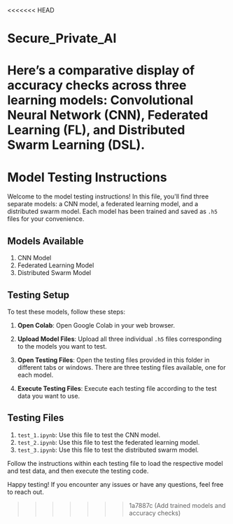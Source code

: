 <<<<<<< HEAD
# Secure_Private_AI
Here’s a comparative display of accuracy checks across three learning models: Convolutional Neural Network (CNN), Federated Learning (FL), and Distributed Swarm Learning (DSL).
=======
Model Testing Instructions
==========================

Welcome to the model testing instructions! In this file, you'll find three separate models: a CNN model, a federated learning model, and a distributed swarm model. Each model has been trained and saved as `.h5` files for your convenience.

Models Available
----------------

1.  CNN Model
2.  Federated Learning Model
3.  Distributed Swarm Model

Testing Setup
-------------

To test these models, follow these steps:

1.  **Open Colab**: Open Google Colab in your web browser.
    
2.  **Upload Model Files**: Upload all three individual `.h5` files corresponding to the models you want to test.
    
3.  **Open Testing Files**: Open the testing files provided in this folder in different tabs or windows. There are three testing files available, one for each model.
    
4.  **Execute Testing Files**: Execute each testing file according to the test data you want to use.

Testing Files
-------------

1.  `test_1.ipynb`: Use this file to test the CNN model.
2.  `test_2.ipynb`: Use this file to test the federated learning model.
3.  `test_3.ipynb`: Use this file to test the distributed swarm model.

Follow the instructions within each testing file to load the respective model and test data, and then execute the testing code.

Happy testing! If you encounter any issues or have any questions, feel free to reach out.


>>>>>>> 1a7887c (Add trained models and accuracy checks)
